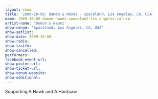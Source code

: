 ```yaml
---
layout: show
title: '2009-10-08: Damon & Naomi - Spaceland, Los Angeles, CA, USA'
name: 2009-10-08-damon-naomi-spaceland-los-angeles-ca-usa
artist-name: 'Damon & Naomi'
show-venue: 'Spaceland, Los Angeles, CA, USA'
show-setlist: 
show-date: 2009-10-08
show-radio: 
show-lastfm: 
show-cancelled: 
performers: 
facebook-event-url: 
show-poster-url: 
show-ticket-url: 
show-venue-website: 
show-additional: 
---
```


Supporting A Hawk and A Hacksaw